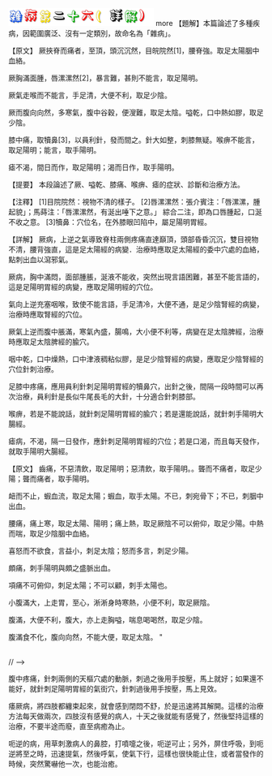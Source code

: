 


![26_雜病第二十六(詳解).gif](images/4a45a8ce47a7d.gif)
 more 
【題解】本篇論述了多種疾病，因範圍廣泛、沒有一定類別，故命名為「雜病」。


【原文】
厥挾脊而痛者，至頂，頭沉沉然，目皖院然[1]，腰脊強。取足太陽胭中血絡。


厥胸滿面腫，唇漯漯然[2]，暴言難，甚則不能言，取足陽明。


厥氣走喉而不能言，手足清，大便不利，取足少陰。


厥而腹向向然，多寒氣，腹中谷穀，便溲難，取足太陰。嗌乾，口中熱如膠，取足少陰。


膝中痛，取犢鼻[3]，以員利針，發而間之。針大如整，刺膝無疑。喉痹不能言，取足陽明；能言，取手陽明。


瘧不渴，間日而作，取足陽明；渴而日作，取手陽明。


【提要】
本段論述了厥、嗌乾、膝痛、喉痹、瘧的症狀、診斷和治療方法。


【注釋】
[1]目院院然：視物不清的樣子。
[2]唇漯漯然：張介賓注：「唇漯漯，腫起貌」；馬蒔注：「唇漯漯然，有涎出唾下之意。」
綜合二注，即為口唇腫起，口涎不收之意。
[3]犢鼻：穴位名，在外膝眼凹陷中，屬足陽明胃經。


【詳解】
厥病，上逆之氣導致脊柱兩側疼痛直達巔頂，頭部昏昏沉沉，雙目視物不清，腰背強直，這是足太陽經的病變．治療時應取足太陽經的委中穴處的血絡，點刺出血以瀉邪氣。


厥病，胸中滿悶，面部腫脹，涎液不能收，突然出現言語困難，甚至不能言語的，這是足陽明胃經的病變，應取足陽明經的穴位。


氣向上逆充塞咽喉，致使不能言語，手足清冷，大便不通，是足少陰腎經的病變，治療時應取腎經的穴位。


厥氣上逆而腹中脹滿，寒氣內盛，腸鳴，大小便不利等，病變在足太陰脾經，治療時應取足太陰脾經的腧穴。


咽中乾，口中燥熱，口中津液稠粘似膠，是足少陰腎經的病變，應取足少陰腎經的穴位針刺治療。


足膝中疼痛，應用員利針刺足陽明胃經的犢鼻穴，出針之後，間隔一段時間可以再次治療，員利針是長似牛尾長毛的大針，十分適合針刺膝部。


喉痹，若是不能說話，就針刺足陽明胃經的腧穴；若是還能說話，就針刺手陽明大腸經。


瘧病，不渴，隔一日發作，應針刺足陽明胃經的穴位；若是口渴，而且每天發作，就取手陽明大腸經。


【原文】
齒痛，不惡清飲，取足陽明；惡清飲，取手陽明。。聾而不痛者，取足少陽；聾而痛者，取手陽明。


衄而不止，蝦血流，取足太陽；蝦血，取手太陽。不已，刺宛骨下；不已，刺胭中出血。


腰痛，痛上寒，取足太陽、陽明；痛上熱，取足厥陰不可以俯仰，取足少陽。中熱而喘，取足少陰胭中血絡。


喜怒而不欲食，言益小，刺足太陰；怒而多言，刺足少陽。


頗痛，刺手陽明與頗之盛脈出血。


項痛不可俯仰，刺足太陽；不可以顧，刺手太陽也。


小腹滿大，上走胃，至心，淅淅身時寒熱，小便不利，取足厥陰。


腹滿，大便不利，腹大，亦上走胸嗌，喘息喝喝然，取足少陰。


腹滿食不化，腹向向然，不能大便，取足太陰。
"
<!--
<br>google_ad_client = ""pub-3519720836344092"";<br>/* 468x15, 已建立 2009/6/26 */<br>google_ad_slot = ""4710631266"";<br>google_ad_width = 468;<br>google_ad_height = 15;<br>//--><br />// --&gt;<!--
src=""http://pagead2.googlesyndication.com/pagead/show_ads.js""><br>
// -->
【提要】
本段論述了齒痛、耳聾、衄、喜怒、痛、腹滿的症狀、診斷和治療方法。


【詳解】
牙齒疼痛，不怕飲冷，治療應針刺足陽明胃經穴位；若是怕冷飲，就取手陽明大腸經的穴位治療。


耳聾但不疼痛的，應取足少陽經的穴位；耳聾而疼痛的，應取手陽明大腸經的穴位。


鼻出血不止，有血塊的，治療應取足太陽膀胱經的穴位；若是出血不多而兼有血塊的，應針刺手太陽小腸經的穴位；仍不止血的，就針刺手太陽小腸經的腕骨穴；


若還是不能止血，就針刺足太陽膀胱經的委中穴，採用針刺出血的方法治療，腰痛，若疼痛的部位發涼，就針刺足太陽膀胱經和足陽明胃經；


若是疼痛的部位發熱，就針刺足厥陰肝經；若是疼痛而不能俯仰身軀，就取足少陽膽經針刺。


因感受熱邪而發喘喝病的，治療當取足少陰腎經，並在委中穴附近的血絡處放血。


一易怒而不欲飲食，言語很少的，應針刺足太陰脾經；常發怒且說話甚多的，治療時應針刺足少陽膽經。


腮部疼痛，應針刺手陽明大腸經和腮部跳動明顯的動脈，刺之出血。


項部疼痛而頭不能俯仰的，應針刺足太陽經；項部疼痛而不能回頭的，應針刺手太陽經的穴位。


小腹脹滿，向上波及胃脘和心胸的，全身惡寒瑟縮而發熱，小便不利，治療時應取足厥陰經的穴位。


腹中脹滿，大便不通，腹部脹大，中氣上逆沖胸甚至咽喉，張口喘息並發出喝喝的聲音，治療時應該取足少陰腎經穴位進行針刺治療。


腹中脹滿，食穀不化，腹中有響聲，大便不通利，治療應當針刺足太陰脾經的腧穴。


【原文】
心痛引腰脊，欲嘔，取足少陰。


心痛，腹脹，嗇嗇然，大便不利，取足太陰。


心痛，引背不得息，刺足少陰不已，取手少陽。心痛弓腹滿，上下無常處，便溲難，刺足厥陰。心痛，但短氣不足以息，刺手太陰。


心痛，當九節刺之，按，已刺按之，立已；不已，上下求之，得之立已。


頗痛，刺足陽明曲周動脈，見血，立已；不已，按人迎於經立已。


氣逆上，刺膺中陷者，與下胸動脈。


腹痛，刺臍左右動脈，已刺按之，立已；不已，刺氣街，已刺按之，立已。


痿厥為四末束挽，乃疾解之，日二不仁者，十日而知。無休，病已止。


歲，以草刺鼻，嚏，嚏而已；無息而疾迎引之，立已大驚之，亦可已。


【提要】
本段論述了心痛、腹痛、痿厥等的症狀、診斷和治療方法。


【注釋】
[1]歲：《太素》、《甲乙經》作「噦」。


【詳解】
心痛牽引腰脊作痛，噁心欲嘔吐的，取足少陰經的穴位針刺治療。


心痛，腹中脹滿，大便澀而不通，取足太陰脾經的穴位針刺治療。


心痛牽引至後背，致使喘息不利，應針刺足少陰腎經的穴位。若不愈，可以針刺手少陽三焦經的穴位。


心痛，僅有氣短而呼吸困難的，應針刺手太陰肺經。


心痛，應當針刺第九椎之下的筋縮穴，如果疼痛不能止，就在針刺之後用手按壓，一般就可以馬上止痛。如果這樣還沒有效果，就在筋縮穴的附近尋找位置，只要找到了正確的位置，用這種方法馬上就可以奏效。


腮部疼痛，應針刺足陽明胃經頰車穴周圍的動脈，針刺出血之後就會馬上見效；若是不能止痛，用手按人迎穴旁邊的動脈，很快就可止痛。


氣逆上沖，針刺胸前足陽明胃經的膺窗穴或者屋翳穴，以及胸下的動脈。
"
<!--
google_ad_client = ""pub-3519720836344092"";<br>/* 468x60, 已建立 2009/6/20 */<br>google_ad_slot = ""2761532405"";<br>google_ad_width = 468;google_ad_height = 60;<br>
// -->
腹中疼痛，針刺兩側的天樞穴處的動脈，刺過之後用手按壓，馬上就好；如果還不能好，就針刺足陽明胃經的氣街穴，針刺過後用手按壓，馬上見效。


痿厥病，將四肢都纏束起來，就會感到閉悶不舒，於是迅速將其解開。這樣的治療方法每天做兩次，四肢沒有感覺的病人，十天之後就能有感覺了，然後堅持這樣的治療，不要半途而廢，直至病癒為止。


呃逆的病，用草刺激病人的鼻腔，打噴嚏之後，呃逆可止；另外，屏住呼吸，到呃逆將至之時，迅速提氣，然後呼氣，使氣下行，這樣也很快能止住，或者當發作的時候，突然驚嚇他一次，也能治癒。
